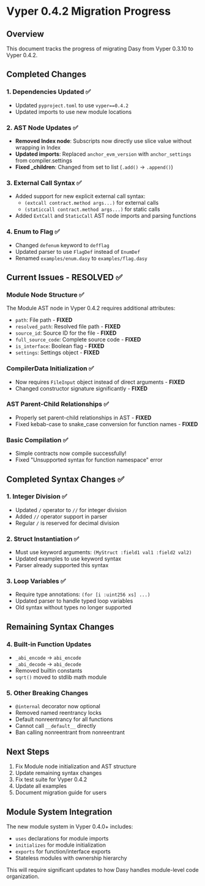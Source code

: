 # Vyper 0.4.2 Migration Progress

## Overview
This document tracks the progress of migrating Dasy from Vyper 0.3.10 to Vyper 0.4.2.

## Completed Changes

### 1. Dependencies Updated ✅
- Updated `pyproject.toml` to use `vyper==0.4.2`
- Updated imports to use new module locations

### 2. AST Node Updates ✅
- **Removed Index node**: Subscripts now directly use slice value without wrapping in Index
- **Updated imports**: Replaced `anchor_evm_version` with `anchor_settings` from compiler.settings
- **Fixed _children**: Changed from set to list (`.add()` → `.append()`)

### 3. External Call Syntax ✅
- Added support for new explicit external call syntax:
  - `(extcall contract.method args...)` for external calls
  - `(staticcall contract.method args...)` for static calls
- Added `ExtCall` and `StaticCall` AST node imports and parsing functions

### 4. Enum to Flag ✅
- Changed `defenum` keyword to `defflag`
- Updated parser to use `FlagDef` instead of `EnumDef`
- Renamed `examples/enum.dasy` to `examples/flag.dasy`

## Current Issues - RESOLVED ✅

### Module Node Structure ✅
The Module AST node in Vyper 0.4.2 requires additional attributes:
- `path`: File path - **FIXED**
- `resolved_path`: Resolved file path - **FIXED**
- `source_id`: Source ID for the file - **FIXED**
- `full_source_code`: Complete source code - **FIXED**
- `is_interface`: Boolean flag - **FIXED**
- `settings`: Settings object - **FIXED**

### CompilerData Initialization ✅
- Now requires `FileInput` object instead of direct arguments - **FIXED**
- Changed constructor signature significantly - **FIXED**

### AST Parent-Child Relationships ✅
- Properly set parent-child relationships in AST - **FIXED**
- Fixed kebab-case to snake_case conversion for function names - **FIXED**

### Basic Compilation ✅
- Simple contracts now compile successfully!
- Fixed "Unsupported syntax for function namespace" error

## Completed Syntax Changes ✅

### 1. Integer Division ✅
- Updated `/` operator to `//` for integer division
- Added `//` operator support in parser
- Regular `/` is reserved for decimal division

### 2. Struct Instantiation ✅ 
- Must use keyword arguments: `(MyStruct :field1 val1 :field2 val2)`
- Updated examples to use keyword syntax
- Parser already supported this syntax

### 3. Loop Variables ✅
- Require type annotations: `(for [i :uint256 xs] ...)`
- Updated parser to handle typed loop variables
- Old syntax without types no longer supported

## Remaining Syntax Changes

### 4. Built-in Function Updates
- `_abi_encode` → `abi_encode`
- `_abi_decode` → `abi_decode`
- Removed builtin constants
- `sqrt()` moved to stdlib math module

### 5. Other Breaking Changes
- `@internal` decorator now optional
- Removed named reentrancy locks
- Default nonreentrancy for all functions
- Cannot call `__default__` directly
- Ban calling nonreentrant from nonreentrant

## Next Steps

1. Fix Module node initialization and AST structure
2. Update remaining syntax changes
3. Fix test suite for Vyper 0.4.2
4. Update all examples
5. Document migration guide for users

## Module System Integration

The new module system in Vyper 0.4.0+ includes:
- `uses` declarations for module imports
- `initializes` for module initialization
- `exports` for function/interface exports
- Stateless modules with ownership hierarchy

This will require significant updates to how Dasy handles module-level code organization.